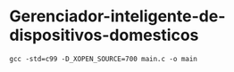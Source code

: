 # Gerenciador-inteligente-de-dispositivos-domesticos

```
gcc -std=c99 -D_XOPEN_SOURCE=700 main.c -o main
```
